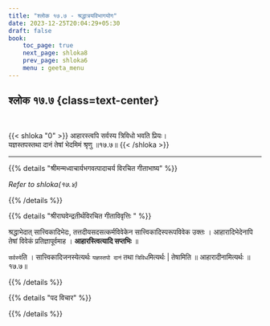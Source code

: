 ```yaml
---
title: "श्लोक १७.७ - श्रद्धात्रयविभागयोग"
date: 2023-12-25T20:04:29+05:30
draft: false
book:
    toc_page: true
    next_page: shloka8
    prev_page: shloka6
    menu : geeta_menu
---
```




## श्लोक १७.७ {class=text-center}

<br/>

{{< shloka  "0"  >}}
आहारस्त्वपि सर्वस्य त्रिविधो भवति प्रियः।  
यज्ञस्तपस्तथा दानं तेषां भेदमिमं श्रृणु ॥१७.७॥
{{< /shloka >}}

---


{{% details "श्रीमन्मध्वाचार्यभगवत्पादाचर्य विरचित  गीताभाष्य" %}}

*Refer to  shloka(१७.४)*

{{% /details %}}



{{% details "श्रीराघवेन्द्रतीर्थविरचित गीताविवृत्तिः " %}}

श्रद्धाभेदात्‌ सात्त्विकादिभेदः, तत्तदीयसदसत्कर्मविवेकेन 
सात्त्विकादिस्परूपविवेक उक्तः । आहारादिभेदेनापि तेषां 
विवेकं प्रतिज्ञापूर्वमाह । ‌**आहारस्त्वित्यादि सप्तभिः‌** 
॥   

`सर्वस्ये`ति । सात्त्विकादिजनस्येत्यर्थः 
`यज्ञस्तपो दानं` तथा `त्रिविध`मित्यर्थः | तेषामिति ॥
आहारादीनामित्यर्थः ॥१७.७॥

{{% /details %}}



{{% details "पद विचार" %}}


{{% /details %}}
